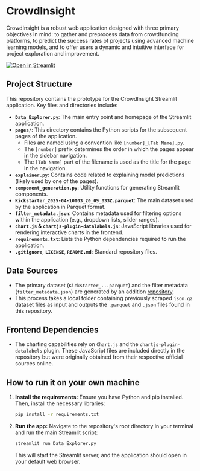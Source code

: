# CrowdInsight

CrowdInsight is a robust web application designed with three primary objectives in mind: to gather and preprocess data from crowdfunding platforms, to predict the success rates of projects using advanced machine learning models, and to offer users a dynamic and intuitive interface for project exploration and improvement.

[![Open in Streamlit](https://static.streamlit.io/badges/streamlit_badge_black_white.svg)](https://crowdinsight.streamlit.app)

## Project Structure

This repository contains the prototype for the CrowdInsight Streamlit application. Key files and directories include:

- **`Data_Explorer.py`**: The main entry point and homepage of the Streamlit application.
- **`pages/`**: This directory contains the Python scripts for the subsequent pages of the application.
  - Files are named using a convention like `[number]_[Tab Name].py`.
  - The `[number]` prefix determines the order in which the pages appear in the sidebar navigation.
  - The `[Tab Name]` part of the filename is used as the title for the page in the navigation.
- **`explainer.py`**: Contains code related to explaining model predictions (likely used by one of the pages).
- **`component_generation.py`**: Utility functions for generating Streamlit components.
- **`Kickstarter_2025-04-10T03_20_09_833Z.parquet`**: The main dataset used by the application in Parquet format.
- **`filter_metadata.json`**: Contains metadata used for filtering options within the application (e.g., dropdown lists, slider ranges).
- **`chart.js` & `chartjs-plugin-datalabels.js`**: JavaScript libraries used for rendering interactive charts in the frontend.
- **`requirements.txt`**: Lists the Python dependencies required to run the application.
- **`.gitignore`**, **`LICENSE`**, **`README.md`**: Standard repository files.

## Data Sources

- The primary dataset (`Kickstarter_...parquet`) and the filter metadata (`filter_metadata.json`) are generated by an addition [repository](https://github.com/lkh2/WebRobots-Download).
- This process takes a local folder containing previously scraped `json.gz` dataset files as input and outputs the `.parquet` and `.json` files found in this repository.

## Frontend Dependencies

- The charting capabilities rely on `Chart.js` and the `chartjs-plugin-datalabels` plugin. These JavaScript files are included directly in the repository but were originally obtained from their respective official sources online.

## How to run it on your own machine

1.  **Install the requirements:**
    Ensure you have Python and pip installed. Then, install the necessary libraries:

    ```bash
    pip install -r requirements.txt
    ```

2.  **Run the app:**
    Navigate to the repository's root directory in your terminal and run the main Streamlit script:

    ```bash
    streamlit run Data_Explorer.py
    ```

    This will start the Streamlit server, and the application should open in your default web browser.
